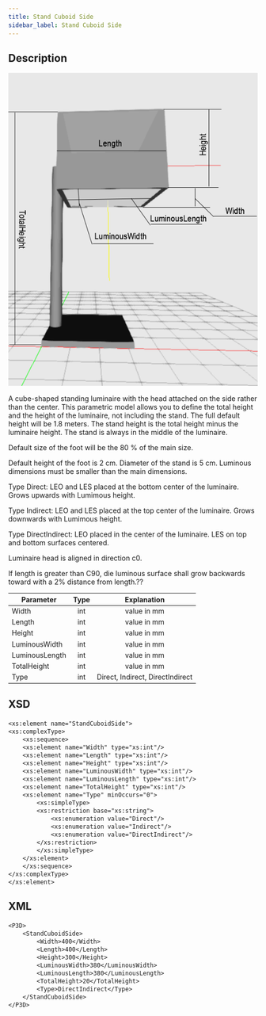 ```yaml
---
title: Stand Cuboid Side
sidebar_label: Stand Cuboid Side
---
```


## Description

![Stand Cuboid Side](./doc_images/StandCuboidSide.PNG) 

A cube-shaped standing luminaire with the head attached on the side rather than the center. This parametric model allows you to define the total height and the height of the luminaire, not including the stand. The full default height will be 1.8 meters. The stand height is the total height minus the luminaire height. The stand is always in the middle of the luminaire.

Default size of the foot will be the 80 % of the main size.

Default height of the foot is 2 cm. 
Diameter of the stand is 5 cm.
Luminous dimensions must be smaller than the main dimensions.

Type Direct: LEO and LES placed at the bottom center of the luminaire. Grows  upwards with Lumimous height.

Type Indirect: LEO and LES placed at the top center of the luminaire. Grows downwards with Lumimous height.

Type DirectIndirect: LEO placed in the center of the luminaire. LES on top and bottom surfaces centered. 

Luminaire head is aligned in direction c0.

If length is greater than C90, die luminous surface shall grow backwards toward with a 2% distance from length.??


| Parameter| Type | Explanation |
|----------|:--:|:-:|
| Width | int |  value in mm  |
| Length | int |value in mm|
| Height | int | value in mm |
| LuminousWidth | int |  value in mm |
| LuminousLength | int | value in mm |
| TotalHeight | int | value in mm |
| Type | int | Direct, Indirect, DirectIndirect |

## XSD

	<xs:element name="StandCuboidSide">
	<xs:complexType>
		<xs:sequence>
		<xs:element name="Width" type="xs:int"/>
		<xs:element name="Length" type="xs:int"/>
		<xs:element name="Height" type="xs:int"/>
		<xs:element name="LuminousWidth" type="xs:int"/>
		<xs:element name="LuminousLength" type="xs:int"/>
		<xs:element name="TotalHeight" type="xs:int"/>
		<xs:element name="Type" minOccurs="0">
			<xs:simpleType>
			<xs:restriction base="xs:string">
				<xs:enumeration value="Direct"/>
				<xs:enumeration value="Indirect"/>
				<xs:enumeration value="DirectIndirect"/>
			</xs:restriction>
			</xs:simpleType>
		</xs:element>
		</xs:sequence>
	</xs:complexType>
	</xs:element>

## XML
	<P3D>
		<StandCuboidSide>
			<Width>400</Width>
			<Length>400</Length>
			<Height>300</Height>
			<LuminousWidth>380</LuminousWidth>
			<LuminousLength>380</LuminousLength>
			<TotalHeight>20</TotalHeight>
			<Type>DirectIndirect</Type>
		</StandCuboidSide>
	</P3D>